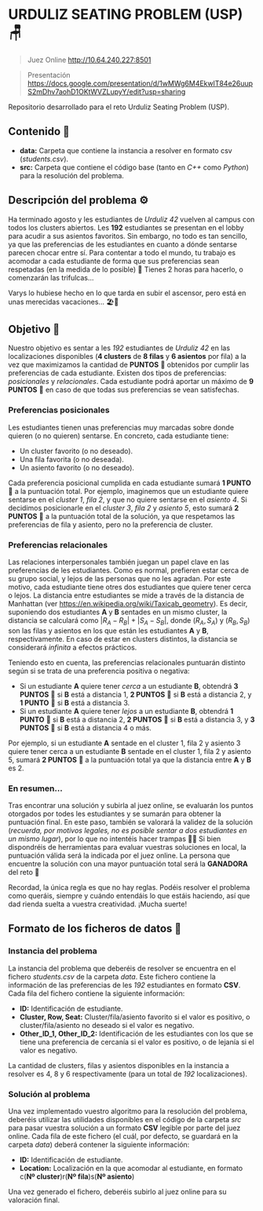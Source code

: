 # URDULIZ SEATING PROBLEM (USP) 🪑
> Juez Online http://10.64.240.227:8501

> Presentación https://docs.google.com/presentation/d/1wMWg6M4EkwlT84e26uupS2mDhv7aohD1OKtWVZLupyY/edit?usp=sharing

Repositorio desarrollado para el reto Urduliz Seating Problem (USP).

## Contenido 📁

- **data:** Carpeta que contiene la instancia a resolver en formato csv (*students.csv*).
- **src:** Carpeta que contiene el código base (tanto en *C++* como *Python*) para la resolución del problema.

## Descripción del problema ⚙️

Ha terminado agosto y les estudiantes de *Urduliz 42* vuelven al campus con todos los clusters abiertos. Les **192** estudiantes se presentan en el lobby para acudir a sus asientos favoritos. Sin embargo, no todo es tan sencillo, ya que las preferencias de les estudiantes en cuanto a dónde sentarse parecen chocar entre sí. Para contentar a todo el mundo, tu trabajo es acomodar a cada estudiante de forma que sus preferencias sean respetadas (en la medida de lo posible) 💺 Tienes 2 horas para hacerlo, o comenzarán las trifulcas…

Varys lo hubiese hecho en lo que tarda en subir el ascensor, pero está en unas merecidas vacaciones… 🏖️🍹

## Objetivo 🎯

Nuestro objetivo es sentar a les *192* estudiantes de *Urduliz 42* en las localizaciones disponibles (**4 clusters** de **8 filas** y **6 asientos** por fila) a la vez que maximizamos la cantidad de **PUNTOS** 🌠 obtenidos por cumplir las preferencias de cada estudiante. Existen dos tipos de preferencias: *posicionales* y *relacionales*. Cada estudiante podrá aportar un máximo de **9 PUNTOS** 🌠 en caso de que todas sus preferencias se vean satisfechas.

### Preferencias posicionales

Les estudiantes tienen unas preferencias muy marcadas sobre donde quieren (o no quieren) sentarse. En concreto, cada estudiante tiene:

- Un cluster favorito (o no deseado).
- Una fila favorita (o no deseada).
- Un asiento favorito (o no deseado).

Cada preferencia posicional cumplida en cada estudiante sumará **1 PUNTO** 🌠 a la puntuación total. Por ejemplo, imaginemos que un estudiante quiere sentarse en el *cluster 1*, *fila 2*, y que no quiere sentarse en el *asiento 4*. Si decidimos posicionarle en el *cluster 3*, *fila 2* y *asiento 5*, esto sumará **2 PUNTOS** 🌠 a la puntuación total de la solución, ya que respetamos las preferencias de fila y asiento, pero no la preferencia de cluster.

### Preferencias relacionales

Las relaciones interpersonales también juegan un papel clave en las preferencias de les estudiantes. Como es normal, prefieren estar cerca de su grupo social, y lejos de las personas que no les agradan. Por este motivo, cada estudiante tiene otres dos estudiantes que quiere tener cerca o lejos. La distancia entre estudiantes se mide a través de la distancia de Manhattan (ver https://en.wikipedia.org/wiki/Taxicab_geometry). Es decir, suponiendo dos estudiantes **A** y **B** sentades en un mismo cluster, la distancia se calculará como $|R_A-R_B|+|S_A-S_B|$, donde $(R_A,S_A)$ y $(R_B,S_B)$ son las filas y asientos en los que están les estudiantes **A** y **B**, respectivamente. En caso de estar en clusters distintos, la distancia se considerará *infinita* a efectos prácticos.

Teniendo esto en cuenta, las preferencias relacionales puntuarán distinto según si se trata de una preferencia positiva o negativa:

- Si un estudiante **A** quiere tener *cerca* a un estudiante **B**, obtendrá **3 PUNTOS** 🌠 si **B** está a distancia 1, **2 PUNTOS** 🌠 si **B** está a distancia 2, y **1 PUNTO** 🌠 si **B** está a distancia 3.
- Si un estudiante **A** quiere tener *lejos* a un estudiante **B**, obtendrá **1 PUNTO** 🌠 si **B** está a distancia 2, **2 PUNTOS** 🌠 si **B** está a distancia 3, y **3 PUNTOS** 🌠 si **B** está a distancia 4 o más.

Por ejemplo, si un estudiante **A** sentade en el cluster 1, fila 2 y asiento 3 quiere tener cerca a un estudiante **B** sentade en el cluster 1, fila 2 y asiento 5, sumará **2 PUNTOS** 🌠 a la puntuación total ya que la distancia entre **A** y **B** es 2.

### En resumen...

Tras encontrar una solución y subirla al juez online, se evaluarán los puntos otorgados por todes les estudiantes y se sumarán para obtener la puntuación final. En este paso, también se valorará la validez de la solución (*recuerda, por motivos legales, no es posible sentar a dos estudiantes en un mismo lugar*), por lo que no intentéis hacer trampas 🕵️‍♂️ Si bien dispondréis de herramientas para evaluar vuestras soluciones en local, la puntuación válida será la indicada por el juez online. La persona que encuentre la solución con una mayor puntuación total será la **GANADORA** del reto 👑

Recordad, la única regla es que no hay reglas. Podéis resolver el problema como queráis, siempre y cuándo entendáis lo que estáis haciendo, así que dad rienda suelta a vuestra creatividad. ¡Mucha suerte!

## Formato de los ficheros de datos 📄

### Instancia del problema

La instancia del problema que deberéis de resolver se encuentra en el fichero *students.csv* de la carpeta *data*. Este fichero contiene la información de las preferencias de les *192* estudiantes en formato **CSV**. Cada fila del fichero contiene la siguiente información:

- **ID:** Identificación de estudiante.
- **Cluster, Row, Seat:** Cluster/fila/asiento favorito si el valor es positivo, o cluster/fila/asiento no deseado si el valor es negativo.
- **Other_ID_1, Other_ID_2:** Identificación de les estudiantes con los que se tiene una preferencia de cercanía si el valor es positivo, o de lejanía si el valor es negativo.

La cantidad de clusters, filas y asientos disponibles en la instancia a resolver es 4, 8 y 6 respectivamente (para un total de *192* localizaciones).

### Solución al problema

Una vez implementado vuestro algoritmo para la resolución del problema, deberéis utilizar las utilidades disponibles en el código de la carpeta *src* para pasar vuestra solución a un formato **CSV** legible por parte del juez online. Cada fila de este fichero (el cuál, por defecto, se guardará en la carpeta *data*) deberá contener la siguiente información:

- **ID:** Identificación de estudiante.
- **Location:** Localización en la que acomodar al estudiante, en formato c(**Nº cluster**)r(**Nº fila**)s(**Nº asiento**)

Una vez generado el fichero, deberéis subirlo al juez online para su valoración final.
